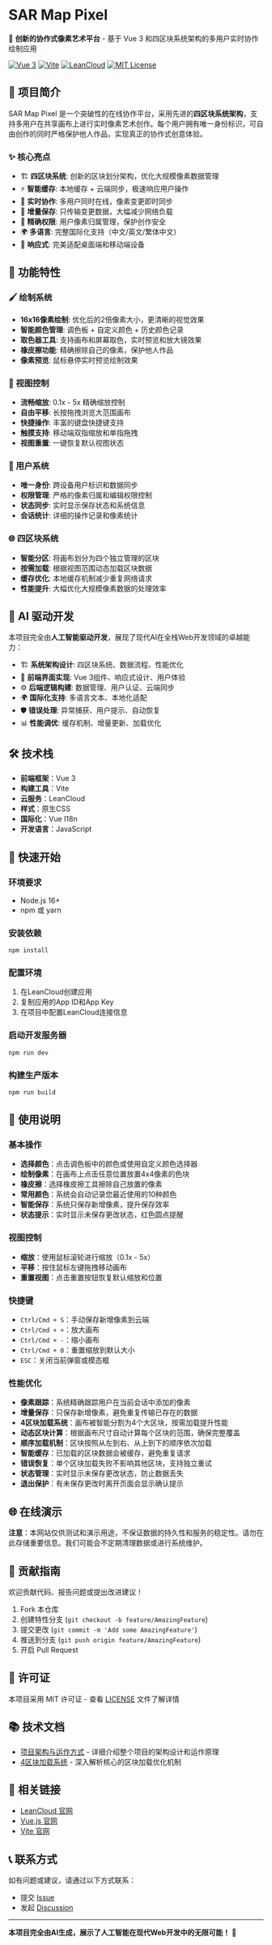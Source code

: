 # SAR Map Pixel

🎨 **创新的协作式像素艺术平台** - 基于 Vue 3 和四区块系统架构的多用户实时协作绘制应用

[![Vue 3](https://img.shields.io/badge/Vue-3.x-4FC08D?style=flat-square&logo=vue.js)](https://vuejs.org/)
[![Vite](https://img.shields.io/badge/Vite-Latest-646CFF?style=flat-square&logo=vite)](https://vitejs.dev/)
[![LeanCloud](https://img.shields.io/badge/LeanCloud-Storage-00D4AA?style=flat-square)](https://leancloud.cn/)
[![MIT License](https://img.shields.io/badge/License-MIT-green.svg?style=flat-square)](LICENSE)

## 🚀 项目简介

SAR Map Pixel 是一个突破性的在线协作平台，采用先进的**四区块系统架构**，支持多用户在共享画布上进行实时像素艺术创作。每个用户拥有唯一身份标识，可自由创作的同时严格保护他人作品，实现真正的协作式创意体验。

### ✨ 核心亮点

- 🏗️ **四区块系统**: 创新的区块划分架构，优化大规模像素数据管理
- ⚡ **智能缓存**: 本地缓存 + 云端同步，极速响应用户操作
- 🔄 **实时协作**: 多用户同时在线，像素变更即时同步
- 💾 **增量保存**: 只传输变更数据，大幅减少网络负载
- 🎯 **精确权限**: 用户像素归属管理，保护创作安全
- 🌍 **多语言**: 完整国际化支持（中文/英文/繁体中文）
- 📱 **响应式**: 完美适配桌面端和移动端设备

## 🎨 功能特性

### 🖌️ 绘制系统
- **16x16像素绘制**: 优化后的2倍像素大小，更清晰的视觉效果
- **智能颜色管理**: 调色板 + 自定义颜色 + 历史颜色记录
- **取色器工具**: 支持画布和屏幕取色，实时预览和放大镜效果
- **橡皮擦功能**: 精确擦除自己的像素，保护他人作品
- **像素预览**: 鼠标悬停实时预览绘制效果

### 🔧 视图控制
- **流畅缩放**: 0.1x - 5x 精确缩放控制
- **自由平移**: 长按拖拽浏览大范围画布
- **快捷操作**: 丰富的键盘快捷键支持
- **触摸支持**: 移动端双指缩放和单指拖拽
- **视图重置**: 一键恢复默认视图状态

### 👥 用户系统
- **唯一身份**: 跨设备用户标识和数据同步
- **权限管理**: 严格的像素归属和编辑权限控制
- **状态同步**: 实时显示保存状态和系统信息
- **会话统计**: 详细的操作记录和像素统计

### 🌐 四区块系统
- **智能分区**: 将画布划分为四个独立管理的区块
- **按需加载**: 根据视图范围动态加载区块数据
- **缓存优化**: 本地缓存机制减少重复网络请求
- **性能提升**: 大幅优化大规模像素数据的处理效率

## 🤖 AI 驱动开发

本项目完全由**人工智能驱动开发**，展现了现代AI在全栈Web开发领域的卓越能力：

- 🏗️ **系统架构设计**: 四区块系统、数据流程、性能优化
- 🎨 **前端界面实现**: Vue 3组件、响应式设计、用户体验
- ⚙️ **后端逻辑构建**: 数据管理、用户认证、云端同步
- 🌍 **国际化支持**: 多语言文本、本地化适配
- 🛡️ **错误处理**: 异常捕获、用户提示、自动恢复
- 📊 **性能调优**: 缓存机制、增量更新、加载优化

## 🛠️ 技术栈

- **前端框架**：Vue 3
- **构建工具**：Vite
- **云服务**：LeanCloud
- **样式**：原生CSS
- **国际化**：Vue I18n
- **开发语言**：JavaScript

## 🚀 快速开始

### 环境要求

- Node.js 16+
- npm 或 yarn

### 安装依赖

```bash
npm install
```

### 配置环境

1. 在LeanCloud创建应用
2. 复制应用的App ID和App Key
3. 在项目中配置LeanCloud连接信息

### 启动开发服务器

```bash
npm run dev
```

### 构建生产版本

```bash
npm run build
```

## 📖 使用说明

### 基本操作

- **选择颜色**：点击调色板中的颜色或使用自定义颜色选择器
- **绘制像素**：在画布上点击任意位置放置4x4像素的色块
- **橡皮擦**：选择橡皮擦工具擦除自己放置的像素
- **常用颜色**：系统会自动记录您最近使用的10种颜色
- **智能保存**：系统只保存新增像素，提升保存效率
- **状态提示**：实时显示未保存更改状态，红色圆点提醒

### 视图控制

- **缩放**：使用鼠标滚轮进行缩放（0.1x - 5x）
- **平移**：按住鼠标左键拖拽移动画布
- **重置视图**：点击重置按钮恢复默认缩放和位置

### 快捷键

- `Ctrl/Cmd + S`：手动保存新增像素到云端
- `Ctrl/Cmd + +`：放大画布
- `Ctrl/Cmd + -`：缩小画布
- `Ctrl/Cmd + 0`：重置缩放到默认大小
- `ESC`：关闭当前弹窗或模态框

### 性能优化

- **像素跟踪**：系统精确跟踪用户在当前会话中添加的像素
- **增量保存**：只保存新增像素，避免重复传输已存在的数据
- **4区块加载系统**：画布被智能分割为4个大区块，按需加载提升性能
- **动态区块计算**：根据画布尺寸自动计算每个区块的范围，确保完整覆盖
- **顺序加载机制**：区块按照从左到右、从上到下的顺序依次加载
- **智能缓存**：已加载的区块数据会被缓存，避免重复请求
- **错误恢复**：单个区块加载失败不影响其他区块，支持独立重试
- **状态管理**：实时显示未保存更改状态，防止数据丢失
- **退出保护**：有未保存更改时离开页面会显示确认提示

## 🌐 在线演示

**注意**：本网站仅供测试和演示用途，不保证数据的持久性和服务的稳定性。请勿在此存储重要信息。我们可能会不定期清理数据或进行系统维护。

## 🤝 贡献指南

欢迎贡献代码、报告问题或提出改进建议！

1. Fork 本仓库
2. 创建特性分支 (`git checkout -b feature/AmazingFeature`)
3. 提交更改 (`git commit -m 'Add some AmazingFeature'`)
4. 推送到分支 (`git push origin feature/AmazingFeature`)
5. 开启 Pull Request

## 📝 许可证

本项目采用 MIT 许可证 - 查看 [LICENSE](LICENSE) 文件了解详情

## 📚 技术文档

- [项目架构与运作方式](./docs/project-architecture.md) - 详细介绍整个项目的架构设计和运作原理
- [4区块加载系统](./docs/4-chunk-system.md) - 深入解析核心的区块加载优化机制

## 🔗 相关链接

- [LeanCloud 官网](https://leancloud.cn/)
- [Vue.js 官网](https://vuejs.org/)
- [Vite 官网](https://vitejs.dev/)

## 📞 联系方式

如有问题或建议，请通过以下方式联系：

- 提交 [Issue](https://github.com/LoXidEv/SARMapPixel/issues)
- 发起 [Discussion](https://github.com/LoXidEv/SARMapPixel/discussions)

---

**本项目完全由AI生成，展示了人工智能在现代Web开发中的无限可能！** 🚀
